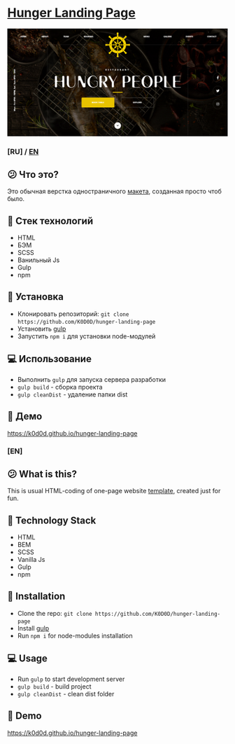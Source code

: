 # [Hunger Landing Page](https://k0d0d.github.io/hunger-landing-page)

![ScreenShot](/app/images/preview.png)

### [RU] / [EN](#en)

## 😕 Что это?

Это обычная верстка одностраничного [макета](https://www.figmacrush.com/restaurant-website-template-figma/), созданная просто чтоб было.

## 🔨 Стек технологий

- HTML
- БЭМ
- SCSS
- Ванильный Js
- Gulp
- npm

## 🚀 Установка

- Клонировать репозиторий: `git clone https://github.com/K0D0D/hunger-landing-page`
- Установить [gulp](https://gulpjs.com/docs/en/getting-started/quick-start) 
- Запустить `npm i` для установки node-модулей

## 💻 Использование

- Выполнить `gulp` для запуска сервера разработки
- `gulp build` - сборка проекта
- `gulp cleanDist` - удаление папки dist

## 👀 Демо

https://k0d0d.github.io/hunger-landing-page

### [EN]

## 😕 What is this?

This is usual HTML-coding of one-page website [template](https://www.figmacrush.com/restaurant-website-template-figma/), created just for fun.

## 🔨 Technology Stack

- HTML
- BEM
- SCSS
- Vanilla Js
- Gulp
- npm

## 🚀 Installation

- Clone the repo: `git clone https://github.com/K0D0D/hunger-landing-page`
- Install [gulp](https://gulpjs.com/docs/en/getting-started/quick-start) 
- Run `npm i` for node-modules installation

## 💻 Usage

- Run `gulp` to start development server
- `gulp build` - build project
- `gulp cleanDist` - clean dist folder

## 👀 Demo

https://k0d0d.github.io/hunger-landing-page